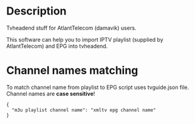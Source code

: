 # Description

Tvheadend stuff for AtlantTelecom (damavik) users.

This software can help you to import IPTV playlist (supplied by AtlantTelecom) and EPG into tvheadend.

# Channel names matching
To match channel name from playlist to EPG script uses tvguide.json file. Channel names are **case sensitive**!

```
{
  "m3u playlist channel name": "xmltv epg channel name"
}
```
